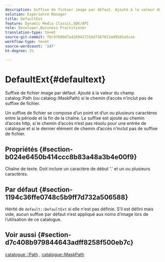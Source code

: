 ```yaml
---
description: Suffixe de fichier image par défaut. Ajouté à la valeur du champ Chemin d’accès au catalogue (ou chemin d’accès au catalogue) si le chemin d’accès n’inclut pas de suffixe de fichier
solution: Experience Manager
title: DefaultExt
feature: Dynamic Media Classic,SDK/API
role: Developer,Business Practitioner
translation-type: tm+mt
source-git-commit: f6c97606d7a4209427316d7367013ad9585a5cae
workflow-type: tm+mt
source-wordcount: '147'
ht-degree: 2%

---
```



# DefaultExt{#defaultext}

Suffixe de fichier image par défaut. Ajouté à la valeur du champ catalog::Path (ou catalog::MaskPath) si le chemin d’accès n’inclut pas de suffixe de fichier.

Un suffixe de fichier se compose d’un point et d’un ou plusieurs caractères entre la période et la fin de la chaîne. Le suffixe est ajouté au chemin d’accès http, si le chemin d’accès n’est pas résolu pour une entrée de catalogue et si le dernier élément de chemin d’accès n’inclut pas de suffixe de fichier.

## Propriétés {#section-b024e6450b414ccc8b83a48a3b4e00f9}

Chaîne de texte. Doit inclure un caractère de début &#39;.&#39; et un ou plusieurs caractères.

## Par défaut {#section-1194c36ffe0748c5b9ff7d732a506588}

Hérité de `default::DefaultExt` si elle n&#39;est pas définie. S’il est défini mais vide, aucun suffixe par défaut n’est appliqué aux noms d’image lors de l’utilisation de ce catalogue.

## Voir aussi {#section-d7c408b979844643adff8258f500eb7c}

[catalogue ::Path](/help/aem-is-ir-api/is-api/image-catalog/image-serving-api-ref/c-image-catalog-reference/c-image-svg-data-reference/c-image-data-reference/r-path-cat.md) ,  [catalogue::MaskPath](/help/aem-is-ir-api/is-api/image-catalog/image-serving-api-ref/c-image-catalog-reference/c-image-svg-data-reference/c-image-data-reference/r-maskpath-cat.md)
